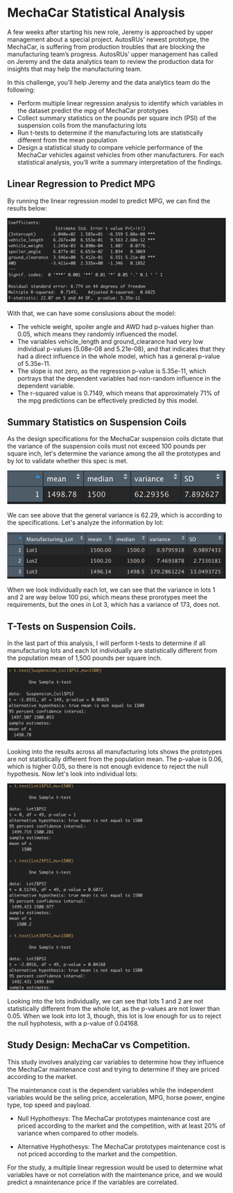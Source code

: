 # MechaCar Statistical Analysis

A few weeks after starting his new role, Jeremy is approached by upper management about a special project. AutosRUs’ newest prototype, the MechaCar, is suffering from production troubles that are blocking the manufacturing team’s progress. AutosRUs’ upper management has called on Jeremy and the data analytics team to review the production data for insights that may help the manufacturing team.

In this challenge, you’ll help Jeremy and the data analytics team do the following:

- Perform multiple linear regression analysis to identify which variables in the dataset predict the mpg of MechaCar prototypes
- Collect summary statistics on the pounds per square inch (PSI) of the suspension coils from the manufacturing lots
- Run t-tests to determine if the manufacturing lots are statistically different from the mean population
- Design a statistical study to compare vehicle performance of the MechaCar vehicles against vehicles from other manufacturers. For each statistical analysis, you’ll write a summary interpretation of the findings.


## Linear Regression to Predict MPG

By running the linear regression model to predict MPG, we can find the results below:

![](/Images/01_lm_summary.png)

With that, we can have some conslusions about the model:
- The vehicle weight, spoiler angle and AWD had p-values higher than 0.05, which means they randomly  influenced the model.
- The variables vehicle_length and ground_clearance had very low individual p-values (5.08e-08 and 5.21e-08), and that indicates that they had a direct influence in the whole model, which has a general p-value of 5.35e-11.
- The slope is not zero, as the regression p-value is 5.35e-11, which portrays that the dependent variables had non-random influence in the dependent variable.
- The r-squared value is 0.7149, which means that approximately 71% of the mpg predictions can be effectively predicted by this model.

## Summary Statistics on Suspension Coils

As the design specifications for the MechaCar suspension coils dictate that the variance of the suspension coils must not exceed 100 pounds per square inch, let's determine the variance among the all the prototypes and by lot to validate whether this spec is met.


![](/Images/02_suspension_coils.png)

We can see above that the general variance is 62.29, which is according to the specifications. Let's analyze the information by lot:


![](Images/03_lot_summary.png)

When we look individually each lot, we can see that the variance in lots 1 and 2 are way below 100 psi, which means these prorotypes meet the requirements, but the ones in Lot 3, which has a variance of 173, does not.


## T-Tests on Suspension Coils.

In the last part of this analysis, I will perform t-tests to determine if all manufacturing lots and each lot individually are statistically different from the population mean of 1,500 pounds per square inch.

![](/Images/04_ttest_general.png)

Looking into the results across all manufacturing lots shows the prototypes are not statistically different from the population mean. The p-value is 0.06, which is higher 0.05, so there is not enough evidence to reject the null hypothesis. Now let's look into individual lots:


![](/Images/04_ttest_by_lot.png)


Looking into the lots individually, we can see that lots 1 and 2 are not statistically different from the whole lot, as the p-values are not lower than 0.05. When we look into lot 3, though, this lot is low enough for us to reject the null hyphotesis, with a p-value of 0.04168.


## Study Design: MechaCar vs Competition.

This study involves analyzing car variables to determine how they influence the MechaCar maintenance cost and trying to determine if they are priced according to the market.

The maintenance cost is the dependent variables while the independent variables would be the seling price, acceleration, MPG, horse power, engine type, top speed and payload.

- Null Hyphothesys: The MechaCar prototypes maintenance cost are priced according to the market and the competition, with at least 20% of variance when compared to other models.

- Alternative Hyphothesys: The MechaCar prototypes maintenance cost is not priced according to the market and the competition.

For the study, a multiple linear regression would be used to determine what variables have or not correlation with the maintenance price, and we would predict a mnaintenance price if the variables are correlated.